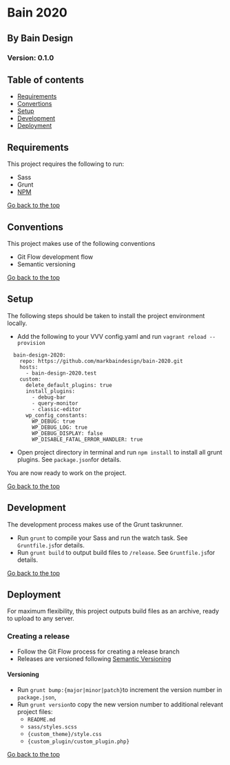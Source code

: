 # Bain 2020

## By Bain Design

### Version: 0.1.0

## Table of contents

- [Requirements](#requirements)
- [Convertions](#conventions)
- [Setup](#setup)
- [Development](#development)
- [Deployment](#deployment)

## Requirements

This project requires the following to run:

- Sass
- Grunt
- [NPM]

[Go back to the top](#table-of-contents)

## Conventions

This project makes use of the following conventions

- Git Flow development flow
- Semantic versioning

[Go back to the top](#table-of-contents)

## Setup

The following steps should be taken to install the project environment locally.

- Add the following to your VVV config.yaml and run `vagrant reload --provision`

```
  bain-design-2020:
    repo: https://github.com/markbaindesign/bain-2020.git
    hosts:
      - bain-design-2020.test
    custom:
      delete_default_plugins: true
      install_plugins:
        - debug-bar
        - query-monitor
        - classic-editor
      wp_config_constants:
        WP_DEBUG: true
        WP_DEBUG_LOG: true
        WP_DEBUG_DISPLAY: false
        WP_DISABLE_FATAL_ERROR_HANDLER: true
```

- Open project directory in terminal and run `npm install` to install all grunt plugins. See `package.json`for details. 

You are now ready to work on the project. 

[Go back to the top](#table-of-contents)

## Development

The development process makes use of the Grunt taskrunner.

- Run `grunt` to compile your Sass and run the watch task. See `Gruntfile.js`for details.
- Run `grunt build` to output build files to `/release`. See `Gruntfile.js`for details.

[Go back to the top](#table-of-contents)

## Deployment

For maximum flexibility, this project outputs build files as an archive, ready to upload to any server. 

### Creating a release

- Follow the Git Flow process for creating a release branch
- Releases are versioned following [Semantic Versioning]

#### Versioning

- Run `grunt bump:{major|minor|patch}`to increment the version number in `package.json`, 
- Run `grunt version`to copy the new version number to additional relevant project files:
	- `README.md`
	- `sass/styles.scss`
	- `{custom_theme}/style.css`
	- `{custom_plugin/custom_plugin.php}`

[Go back to the top](#table-of-contents)

[NPM]: https://www.npmjs.com/
[Semantic Versioning]: #